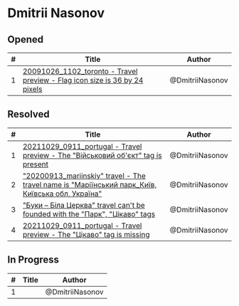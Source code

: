 # Dmitrii Nasonov

## Opened

| #   | Title | Author
| --- | ---   | ----
| 1   | [20091026_1102_toronto - Travel preview - Flag icon size is 36 by 24 pixels](https://github.com/scholokov/long-travel-2/issues/5152)  | @DmitriiNasonov


## Resolved
| #   | Title | Author
| --- | ---   | ----
| 1   | [20211029_0911_portugal - Travel preview - The "Військовий об'єкт" tag is present](https://github.com/scholokov/long-travel-2/issues/5120)  | @DmitriiNasonov
| 2   | ["20200913_mariinskiy" travel - The travel name is "Маріїнський парк_Київ, Київська обл, Україна"](https://github.com/scholokov/long-travel-2/issues/5068)  | @DmitriiNasonov
| 3   | ["Буки – Біла Церква" travel can't be founded with the "Парк", "Цікаво" tags](https://github.com/scholokov/long-travel-2/issues/5035)  | @DmitriiNasonov
| 4   | [20211029_0911_portugal - Travel preview - The "Цікаво" tag is missing](https://github.com/scholokov/long-travel-2/issues/5138)  | @DmitriiNasonov


## In Progress
| #   | Title | Author
| --- | ---   | ----
| 1   | []()  | @DmitriiNasonov


